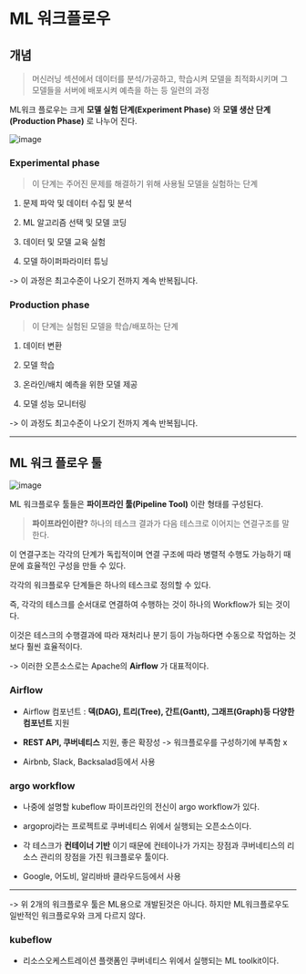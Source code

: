 # ML 워크플로우

## 개념

> 머신러닝 섹션에서 데이터를 분석/가공하고, 학습시켜 모델을 최적화시키며 그 모델들을 서버에 배포시켜 예측을 하는 등 일련의 과정

ML워크 플로우는 크게 __모델 실험 단계(Experiment Phase)__ 와 __모델 생산 단계(Production Phase)__ 로 나누어 진다.

![image](https://user-images.githubusercontent.com/54052704/223021397-6644e1f8-dc26-40df-9dc5-c4fe21564f76.png)

### Experimental phase

> 이 단계는 주어진 문제를 해결하기 위해 사용될 모델을 실험하는 단계

1. 문제 파악 및 데이터 수집 및 분석

2. ML 알고리즘 선택 및 모델 코딩

3. 데이터 및 모델 교육 실험

4. 모델 하이퍼파라미터 튜닝

-> 이 과정은 최고수준이 나오기 전까지 계속 반복됩니다.

### Production  phase

> 이 단계는 실험된 모델을 학습/배포하는 단계

1. 데이터 변환

2. 모델 학습

3. 온라인/배치 예측을 위한 모델 제공

4. 모델 성능 모니터링

-> 이 과정도 최고수준이 나오기 전까지 계속 반복됩니다.

---
## ML 워크 플로우 툴

![image](https://user-images.githubusercontent.com/54052704/223029023-1b149b3d-cbf5-4d0e-83fc-9d573d35ca6a.png)


ML 워크플로우 툴들은 __파이프라인 툴(Pipeline Tool)__ 이란 형태를 구성된다.

> __파이프라인이란?__ 하나의 테스크 결과가 다음 테스크로 이어지는 연결구조를 말한다.

이 연결구조는 각각의 단계가 독립적이며 연결 구조에 따라 병렬적 수행도 가능하기 때문에 효율적인 구성을 만들 수 있다.

각각의 워크플로우 단계들은 하나의 테스크로 정의할 수 있다.

즉, 각각의 테스크를 순서대로 연결하여 수행하는 것이 하나의 Workflow가 되는 것이다.

이것은 테스크의 수행결과에 따라 재처리나 분기 등이 가능하다면 수동으로 작업하는 것보다 훨씬 효율적이다.

-> 이러한 오픈소스로는 Apache의 __Airflow__ 가 대표적이다.

### Airflow

- Airflow 컴포넌트 : __덱(DAG), 트리(Tree), 간트(Gantt), 그래프(Graph)등 다양한 컴포넌트__ 지원

- __REST API, 쿠버네티스__ 지원, 좋은 확장성
-> 워크플로우를 구성하기에 부족함 x

- Airbnb, Slack, Backsalad등에서 사용

### argo workflow

- 나중에 설명할 kubeflow 파이프라인의 전신이 argo workflow가 있다.

- argoproj라는 프로젝트로 쿠버네티스 위에서 실행되는 오픈소스이다.

- 각 테스크가 __컨테이너 기반__ 이기 때문에 컨테이나가 가지는 장점과 쿠버네티스의 리소스 관리의 장점을 가진 워크플로우 툴이다.

- Google, 어도비, 알리바바 클라우드등에서 사용

---
-> 위 2개의 워크플로우 툴은 ML용으로 개발된것은 아니다. 하지만 ML워크플로우도 일반적인 워크플로우와 크게 다르지 않다.

### kubeflow

- 리소스오케스트레이션 플랫폼인 쿠버네티스 위에서 실행되는 ML toolkit이다.
